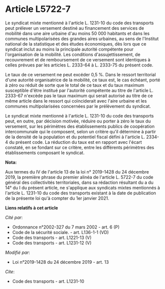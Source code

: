 # Article L5722-7

Le syndicat mixte mentionné à l'article L. 1231-10 du code des transports peut prélever un versement destiné au financement
des services de mobilité dans une aire urbaine d'au moins 50 000 habitants et dans les communes multipolarisées des grandes
aires urbaines, au sens de l'Institut national de la statistique et des études économiques, dès lors que ce syndicat inclut
au moins la principale autorité compétente pour l'organisation de la mobilité. Les conditions d'assujettissement, de
recouvrement et de remboursement de ce versement sont identiques à celles prévues par les articles L. 2333-64 à L. 2333-75 du
présent code.

Le taux de ce versement ne peut excéder 0,5 %. Dans le ressort territorial d'une autorité organisatrice de la mobilité, ce
taux est, le cas échéant, porté à zéro ou réduit de sorte que le total de ce taux et du taux maximum susceptible d'être
institué par l'autorité compétente au titre de l'article L. 2333-67 n'excède pas le taux maximum qui serait autorisé au titre
de ce même article dans le ressort qui coïnciderait avec l'aire urbaine et les communes multipolarisées concernées par le
prélèvement du syndicat.

Le syndicat mixte mentionné à l'article L. 1231-10 du code des transports peut, en outre, par décision motivée, réduire ou
porter à zéro le taux du versement, sur les périmètres des établissements publics de coopération intercommunale qui le
composent, selon un critère qu'il détermine à partir de la densité de la population et du potentiel fiscal défini à l'article
L. 2334-4 du présent code. La réduction du taux est en rapport avec l'écart constaté, en se fondant sur ce critère, entre les
différents périmètres des établissements composant le syndicat.

**Nota:**

Aux termes du IV de l'article 13 de la loi n° 2019-1428 du 24 décembre 2019, la première phrase du premier alinéa de
l'article L. 5722-7 du code général des collectivités territoriales, dans sa rédaction résultant du a du 14° du I du présent
article, ne s'applique aux syndicats mixtes mentionnés à l'article L. 1231-10 du code des transports existant à la date de
publication de la présente loi qu'à compter du 1er janvier 2021.

**Liens relatifs à cet article**

_Cité par_:

  - Ordonnance n°2002-327 du 7 mars 2002 - art. 6 (P)
  - Code de la sécurité sociale. - art. L136-1-1 (VD)
  - Code des transports - art. L1221-13 (V)
  - Code des transports - art. L1231-12 (V)

_Modifié par_:

  - Loi n°2019-1428 du 24 décembre 2019 - art. 13

_Cite_:

  - Code des transports - art. L1231-10
